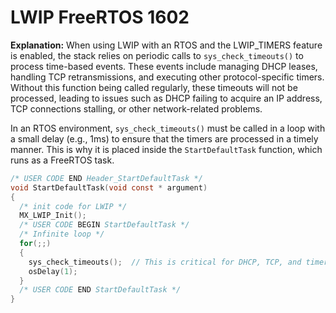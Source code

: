 # LWIP FreeRTOS 1602

 **Explanation:**
When using LWIP with an RTOS and the LWIP_TIMERS feature is enabled, the stack relies on periodic calls to `sys_check_timeouts()` to process time-based events. These events include managing DHCP leases, handling TCP retransmissions, and executing other protocol-specific timers. Without this function being called regularly, these timeouts will not be processed, leading to issues such as DHCP failing to acquire an IP address, TCP connections stalling, or other network-related problems.

In an RTOS environment, `sys_check_timeouts()` must be called in a loop with a small delay (e.g., 1ms)  to ensure that the timers are processed in a timely manner. This is why it is placed inside the `StartDefaultTask` function, which runs as a FreeRTOS task.

```c
/* USER CODE END Header_StartDefaultTask */
void StartDefaultTask(void const * argument)
{
  /* init code for LWIP */
  MX_LWIP_Init();
  /* USER CODE BEGIN StartDefaultTask */
  /* Infinite loop */
  for(;;)
  {
    sys_check_timeouts();  // This is critical for DHCP, TCP, and timers to work
    osDelay(1);
  }
  /* USER CODE END StartDefaultTask */
}
```